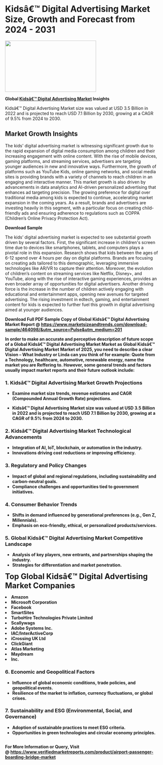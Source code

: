 <H1>Kidsâ€™ Digital Advertising Market Size, Growth and Forecast from 2024 - 2031</H1><img class="aligncenter size-medium wp-image-584254" src="https://thirdeyenews.in/wp-content/uploads/2024/09/Global-Market-Research-300x168.jpeg" alt="" width="300" height="168" /><p><strong>Global&nbsp;<a href="https://www.marketsizeandtrends.com/download-sample/464098/&amp;utm_source=Pulse&amp;utm_medium=201">Kidsâ€™ Digital Advertising Market</a> Insights</strong></p><p>Kidsâ€™ Digital Advertising Market size was valued at USD 3.5 Billion in 2022 and is projected to reach USD 7.1 Billion by 2030, growing at a CAGR of 9.5% from 2024 to 2030.</p><p><h2>Market Growth Insights</h2> <p>The kids' digital advertising market is witnessing significant growth due to the rapid expansion of digital media consumption among children and their increasing engagement with online content. With the rise of mobile devices, gaming platforms, and streaming services, advertisers are targeting younger audiences in new and innovative ways. Furthermore, the growth of platforms such as YouTube Kids, online gaming networks, and social media sites is providing brands with a variety of channels to reach children in an engaging and interactive manner. This market growth is also driven by advancements in data analytics and AI-driven personalized advertising that enhances ad targeting precision. The growing preference for digital over traditional media among kids is expected to continue, accelerating market expansion in the coming years. As a result, brands and advertisers are investing heavily in this segment, with a particular focus on creating child-friendly ads and ensuring adherence to regulations such as COPPA (Children’s Online Privacy Protection Act).</p> <p><strong>Download Sample</strong></p> <p>The kids’ digital advertising market is expected to see substantial growth driven by several factors. First, the significant increase in children's screen time due to devices like smartphones, tablets, and computers plays a pivotal role in this expansion. Research shows that kids between the ages of 6-12 spend over 4 hours per day on digital platforms. Brands are focusing on creating ads tailored to this demographic, leveraging immersive technologies like AR/VR to capture their attention. Moreover, the evolution of children’s content on streaming services like Netflix, Disney+, and YouTube, along with the rise of interactive gaming experiences, provides an even broader array of opportunities for digital advertisers. Another driving force is the increase in the number of children actively engaging with educational and entertainment apps, opening new avenues for targeted advertising. The rising investment in edtech, gaming, and entertainment content for kids is expected to further fuel this growth in digital advertising aimed at younger audiences.</p> <p><strong></p><p><span class=""><strong>Download Full PDF Sample Copy of Global Kidsâ€™ Digital Advertising Market Report</strong> @ <a href="https://www.marketsizeandtrends.com/download-sample/464098/&amp;utm_source=Pulse&amp;utm_medium=201" target="_blank">https://www.marketsizeandtrends.com/download-sample/464098/&amp;utm_source=Pulse&amp;utm_medium=201</a></span></p><p>In order to make an accurate and perceptive description of future scope of a Global&nbsp;Kidsâ€™ Digital Advertising Market Market as Global&nbsp;Kidsâ€™ Digital Advertising Market Market of 2025, you need to describe a clear Vision &ndash; What Industry or Linda can you think of for example: Quote from a Technology, healthcare, automotive, renewable energy, name the market you are Reffering to. However, some general trends and factors usually impact market reports and their future outlook include:</p><h3>1.&nbsp;<strong>Kidsâ€™ Digital Advertising Market Growth Projections</strong></h3><ul><li>Examine market size trends, revenue estimates and CAGR (Compounded Annual Growth Rate) projections.</li><li><p>Kidsâ€™ Digital Advertising Market size was valued at USD 3.5 Billion in 2022 and is projected to reach USD 7.1 Billion by 2030, growing at a CAGR of 9.5% from 2024 to 2030.</p></li></ul><h3>2.&nbsp;<strong>Kidsâ€™ Digital Advertising Market Technological Advancements</strong></h3><ul><li>Integration of AI, IoT, blockchain, or automation in the industry.</li><li>Innovations driving cost reductions or improving efficiency.</li></ul><h3>3.&nbsp;<strong>Regulatory and Policy Changes</strong></h3><ul><li>Impact of global and regional regulations, including sustainability and carbon-neutral goals.</li><li>Compliance challenges and opportunities tied to government initiatives.</li></ul><h3>4.&nbsp;<strong>Consumer Behavior Trends</strong></h3><ul><li>Shifts in demand influenced by generational preferences (e.g., Gen Z, Millennials).</li><li>Emphasis on eco-friendly, ethical, or personalized products/services.</li></ul><h3>5.&nbsp;<strong>Global Kidsâ€™ Digital Advertising Market Competitive Landscape</strong></h3><ul><li>Analysis of key players, new entrants, and partnerships shaping the industry.</li><li>Strategies for differentiation and market penetration.</li></ul><p data-pm-slice="1 1 []"><span style="color: inherit; font-family: inherit; font-size: 25px;">Top Global Kidsâ€™ Digital Advertising Market Companies</span></p><div class="" data-test-id=""><p><li>Amazon</li><li> Microsoft Corporation</li><li> Facebook</li><li> SmartSites</li><li> TurboHire Technologies Private Limited</li><li> Scallywags</li><li> Adobe Systems Inc.</li><li> IAC/InterActiveCorp</li><li> iCrossing UK Ltd</li><li> ClickGiant</li><li> Atlas Marketing</li><li> Maydream</li><li> Inc.</li></p></div><h3>6.&nbsp;<strong>Economic and Geopolitical Factors</strong></h3><ul><li>Influence of global economic conditions, trade policies, and geopolitical events.</li><li>Resilience of the market to inflation, currency fluctuations, or global crises.</li></ul><h3>7.&nbsp;<strong>Sustainability and ESG (Environmental, Social, and Governance)</strong></h3><ul><li>Adoption of sustainable practices to meet ESG criteria.</li><li>Opportunities in green technologies and circular economy principles.</li></ul><h2><strong style="font-size: 14px;">For More Information or Query, Visit @&nbsp;</strong><a style="background-color: #ffffff; font-size: 14px;" href="https://www.marketsizeandtrends.com/report/kids-digital-advertising-market/" target="_blank">https://www.verifiedmarketreports.com/product/airport-passenger-boarding-bridge-market</a></h2>
